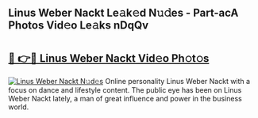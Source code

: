 ## Linus Weber Nackt Le𝚊k𝚎d N𝚞𝚍es - Part-acA Photos Vid𝚎o Le𝚊ks nDqQv

# <h2><a href="http://fbaif6t.evod.top/?m=Linus+Weber+Nackt">🔗 👉🔴 Linus Weber Nackt Vid𝚎o Ph𝚘t𝚘s</a></h2>

[![Linus Weber Nackt N𝚞d𝚎s](https://i.imgur.com/8V9OHl7.gif)](http://fbaif6t.evod.top/?m=Linus+Weber+Nackt)
Online personality Linus Weber Nackt with a focus on dance and lifestyle content. The public eye has been on Linus Weber Nackt lately, a man of great influence and power in the business world. 
